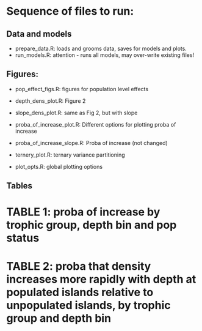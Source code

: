 # Sequence of files to run:

 ## Data and models 
 - prepare_data.R: loads and grooms data, saves for models and plots.
 - run_models.R: attention - runs all models, may over-write existing files!
 
 ## Figures:
 - pop_effect_figs.R: figures for population level effects
 - depth_dens_plot.R: Figure 2
 - slope_dens_plot.R: same as Fig 2, but with slope
 - proba_of_increase_plot.R: Different options for plotting proba of increase
 - proba_of_increase_slope.R: Proba of increase (not changed)
 - ternery_plot.R: ternary variance partitioning
 
 - plot_opts.R: global plotting options
 
 ## Tables
 
 # TABLE 1: proba of increase by trophic group, depth bin and pop status
 # TABLE 2: proba that density increases more rapidly with depth at populated islands relative to unpopulated islands, by trophic group and depth bin
